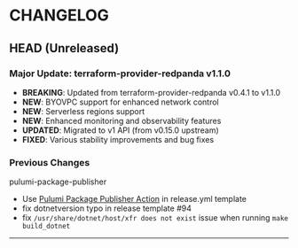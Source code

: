 CHANGELOG
=========

## HEAD (Unreleased)

### Major Update: terraform-provider-redpanda v1.1.0
* **BREAKING**: Updated from terraform-provider-redpanda v0.4.1 to v1.1.0
* **NEW**: BYOVPC support for enhanced network control
* **NEW**: Serverless regions support 
* **NEW**: Enhanced monitoring and observability features
* **UPDATED**: Migrated to v1 API (from v0.15.0 upstream)
* **FIXED**: Various stability improvements and bug fixes

### Previous Changes
pulumi-package-publisher
* Use [Pulumi Package Publisher Action](https://github.com/pulumi/pulumi-package-publisher) in release.yml template
* fix dotnetversion typo in release template #94
* fix `/usr/share/dotnet/host/xfr does not exist` issue when running `make build_dotnet`

---
